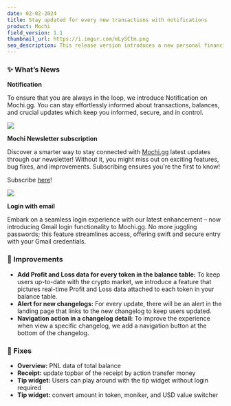 ```yaml
---
date: 02-02-2024
title: Stay updated for every new transactions with notifications 
product: Mochi
field_version: 1.1
thumbnail_url: https://i.imgur.com/mLySCtm.png
seo_description: This release version introduces a new personal financial assistant to help users keep track of all critical updates from their accounts and Mochi. 
---
```

### ✨ What’s News

**Notification**

To ensure that you are always in the loop, we introduce Notification on Mochi.gg. You can stay effortlessly informed about transactions, balances, and crucial updates which keep you informed, secure, and in control.

![](https://i.imgur.com/mLySCtm.png)

**Mochi Newsletter subscription** 

Discover a smarter way to stay connected with [Mochi.gg](http://mochi.gg/) latest updates through our newsletter! Without it, you might miss out on exciting features, bug fixes, and improvements. Subscribing ensures you're the first to know!

Subscribe [here](https://dmmochigg.substack.com)!

![](https://i.imgur.com/xzQ4S0R.png)

[//]: new_line

**Login with email**

Embark on a seamless login experience with our latest enhancement – now introducing Gmail login functionality to Mochi.gg. No more juggling passwords; this feature streamlines access, offering swift and secure entry with your Gmail credentials.

[//]: break

### 💎 Improvements

- **Add Profit and Loss data for every token in the balance table:** To keep users up-to-date with the crypto market, we introduce a feature that pictures real-time Profit and Loss data attached to each token in your balance table.
- **Alert for new changelogs:** For every update, there will be an alert in the landing page that links to the new changelog to keep users updated.
- **Navigation action in a changelog detail:** To improve the experience when view a specific changelog, we add a navigation button at the bottom of the changelog.

### 🐛 Fixes

- **Overview:** PNL data of total balance
- **Receipt:** update topbar of the receipt by action transfer money
- **Tip widget:** Users can play around with the tip widget without login required
- **Tip widget:** convert amount in token, moniker, and USD value switcher
